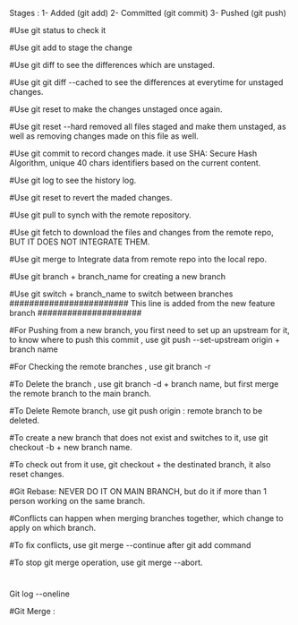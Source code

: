Stages :
1- Added  (git add)
2- Committed (git commit)
3- Pushed (git push)

#Use git status to check it

#Use git add to stage the change

#Use git diff to see the differences which are unstaged.

#Use git git diff  --cached to see the differences at everytime for unstaged changes.

#Use git reset to make the changes unstaged once again.

#Use git reset --hard removed all files staged and make them unstaged, as well as removing changes made on this file as well.

#Use git commit to record changes made. it use SHA: Secure Hash Algorithm, unique 40 chars identifiers based on the current content.

#Use git log to see the history log.

#Use git reset to revert the maded changes.

#Use git pull to synch with the remote repository.

#Use git fetch to download the files and changes from the remote repo, BUT IT DOES NOT INTEGRATE THEM.

#Use git merge to Integrate data from remote repo into the local repo.

#Use git branch + branch_name for creating a new branch

#Use git switch + branch_name to switch between branches
######################## This line is added from the new feature branch #####################

#For Pushing from a new branch, you first need to set up an upstream for it, to know where to push this commit , use git push --set-upstream origin + branch name

#For Checking the remote branches , use git branch -r

#To Delete the branch , use git branch -d + branch name, but first merge the remote branch to the main branch.

#To Delete Remote branch, use git push origin : remote branch to be deleted.

#To create a new branch that does not exist and switches to it, use git checkout -b + new branch name.

#To check out from it use, git checkout + the destinated branch, it also reset changes.

#Git Rebase: NEVER DO IT ON MAIN BRANCH, but do it if more than 1 person working on the same branch.

#Conflicts can happen when merging branches together, which change to apply on which branch.

#To fix conflicts, use git merge --continue after git add command

#To stop git merge operation, use git merge --abort.

#


Git log --oneline

#Git Merge :


